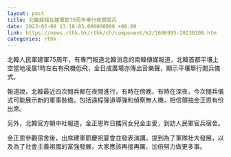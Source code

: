 ```yaml
---
layout: post
title: 北韓據報在建軍節75周年舉行夜間閱兵
date: 2023-02-08 13:18:03.000000000 +08:00
link: https://news.rthk.hk/rthk/ch/component/k2/1686995-20230208.htm
categories: rthk
---
```


北韓人民軍建軍75周年，有專門報道北韓消息的南韓傳媒報道，北韓首都平壤上空當地凌晨1時左右有飛機低飛，金日成廣場亦傳出音樂聲，顯示平壤舉行閱兵儀式。

報道說，北韓最近四次閱兵都在夜間進行，有時在傍晚，有時在深夜，今次閱兵儀式可能展示新的軍事裝備，包括遠程彈道導彈和偵察無人機，相信領袖金正恩有份出席。

另外，北韓官方朝中社報道，金正恩昨日攜同女兒金主愛，到訪人民軍官兵宿舍。

金正恩參觀宿舍後，出席建軍節慶祝宴會並發表演講，提到為了軍隊壯大發展，以及為了社會主義祖國的富強發展，大家應該再接再厲、加倍努力做更多事。
